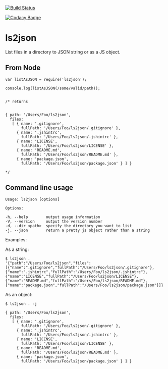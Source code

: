 [![Build Status](https://travis-ci.org/supasympa/ls2json.svg?branch=master)](https://travis-ci.org/supasympa/ls-js)

[![Codacy Badge](https://api.codacy.com/project/badge/grade/1ae9c2038ca7427bbacc03f457b77ec2)](https://www.codacy.com/app/lewis-barclay/ls2json)

ls2json
=====

List files in a directory to JSON string or as a JS object.

From Node
---------

    var listAsJSON = require('ls2json');

    console.log(listAsJSON(/some/valid/path));


    /* returns


    { path: '/Users/Foo/ls2json',
      files:
       [ { name: '.gitignore',
           fullPath: '/Users/Foo/ls2json/.gitignore' },
         { name: '.jshintrc',
           fullPath: '/Users/Foo/ls2json/.jshintrc' },
         { name: 'LICENSE',
           fullPath: '/Users/Foo/ls2json/LICENSE' },
         { name: 'README.md',
           fullPath: '/Users/Foo/ls2json/README.md' },
         { name: 'package.json',
           fullPath: '/Users/Foo/ls2json/package.json' } ] }

    */


Command line usage
------------------

    Usage: ls2json [options]

    Options:

    -h, --help        output usage information
    -V, --version     output the version number
    -d, --dir <path>  specify the directory you want to list
    -j, --json        return a pretty js object rather than a string

  Examples:

As a string:

    $ ls2json .
    '{"path":"/Users/Foo/ls2json","files":[{"name":".gitignore","fullPath":"/Users/Foo/ls2json/.gitignore"},{"name":".jshintrc","fullPath":"/Users/Foo/ls2json/.jshintrc"},{"name":"LICENSE","fullPath":"/Users/Foo/ls2json/LICENSE"},{"name":"README.md","fullPath":"/Users/Foo/ls2json/README.md"},{"name":"package.json","fullPath":"/Users/Foo/ls2json/package.json"}]}'

As an object:

    $ ls2json . -j

    { path: '/Users/Foo/ls2json',
      files:
       [ { name: '.gitignore',
           fullPath: '/Users/Foo/ls2json/.gitignore' },
         { name: '.jshintrc',
           fullPath: '/Users/Foo/ls2json/.jshintrc' },
         { name: 'LICENSE',
           fullPath: '/Users/Foo/ls2json/LICENSE' },
         { name: 'README.md',
           fullPath: '/Users/Foo/ls2json/README.md' },
         { name: 'package.json',
           fullPath: '/Users/Foo/ls2json/package.json' } ] }

<!-- -->
